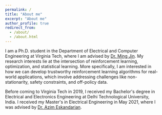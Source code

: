 ```yaml
---
permalink: /
title: "About me"
excerpt: "About me"
author_profile: true
redirect_from: 
  - /about/
  - /about.html
---
```


I am a Ph.D. student in the Department of Electrical and Computer Engineering at Virginia Tech, where I am advised by [Dr. Ming Jin](http://www.jinming.tech). My research interests lie at the intersection of reinforcement learning, optimization, and statistical learning. More specifically, I am interested in how we can develop trustworthy reinforcement learning algorithms for real-world applications, which involve addressing challenges like non-stationarity, safety constraints, and off-policy data.

Before coming to Virginia Tech in 2019, I received my Bachelor's degree in Electrical and Electronics Engineering at Delhi Technological University, India. I received my Master's in Electrical Engineering in May 2021, where I was advised by  [Dr. Azim Eskandarian](https://asim.me.vt.edu/).
